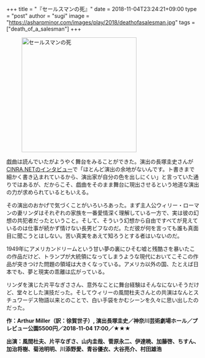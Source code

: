+++
title = "『セールスマンの死』"
date = 2018-11-04T23:24:21+09:00
type = "post"
author = "sugi"
image = "https://asharpminor.com/images/play/2018/deathofasalesman.jpg"
tags = ["death_of_a_salesman"]
+++
<figure class="alignleft"><img src="/images/play/2018/deathofasalesman.jpg" alt="セールスマンの死" style="width: 300px !important;"></figure>

戯曲は読んでいたがようやく舞台をみることができた。演出の長塚圭史さんが[CINRA.NETのインタビュー](https://www.cinra.net/interview/201810-nagatsukakeishi)で「ほとんど演出の余地がないんです。ト書きまで細かく書き込まれているから、演出家が自分の色を出しにくい」と言っていた通りではあるが、だからこそ、戯曲をそのまま舞台に現出させるという地道な演出の力が求められているともいえる。

その演出のおかげで気づくことがいろいろあった。まず主人公ウィリー・ローマンの妻リンダはそれぞれの家族を一番愛情深く理解している一方で、実は彼の幻想の共犯者だったということ。そして、そういう幻想から自由ですべてが見えているのは仕事が続かず情けない長男ビフなのだ。ただ彼が何を言っても誰も真面目に聞こうとはしない。苦い真実をあえて知ろうとする者はいないのだ。

1949年にアメリカンドリームという甘い夢の裏にひそむ嘘と残酷さを暴いたこの作品だけど、トランプが大統領になってしまうような現代においてこそこの作品が突きつけた問題の領域は大きくなっている。アメリカ以外の国、たとえば日本でも、夢と現実の乖離は広がっている。

リンダを演じた片平なぎささん、意外なことに舞台経験はそんなにないそうだけど、堂々とした演技だった。そしてウィリーの風間杜夫さんとの共演はなんとスチュワーデス物語以来とのことで、白い手袋をかむシーンを久々に思い出したのだった。

**作：Arthur Miller（訳：徐賀世子）, 演出長塚圭史／神奈川芸術劇場ホール／プレビュー公園5500円／2018-11-04 17:00／★★★**

**出演：風間杜夫、片平なぎさ、山内圭哉、菅原永二、伊達暁、加藤啓、ちすん、加治将樹、菊池明明、川添野愛、青谷優衣、大谷亮介、村田雄浩**
